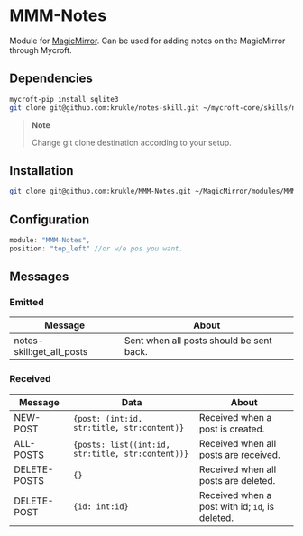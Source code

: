 # MMM-Notes

Module for [MagicMirror](https://github.com/MichMich/MagicMirror). Can be used for adding notes on the MagicMirror through Mycroft.

## Dependencies

```bash
mycroft-pip install sqlite3
git clone git@github.com:krukle/notes-skill.git ~/mycroft-core/skills/notes-skill
```

> **Note**
>
> Change git clone destination according to your setup.

## Installation

```bash
git clone git@github.com:krukle/MMM-Notes.git ~/MagicMirror/modules/MMM-Notes
```

## Configuration

```js
module: "MMM-Notes",
position: "top_left" //or w/e pos you want.
```

## Messages

### Emitted

| Message | About |
| ------- | ----- |
| notes-skill:get_all_posts | Sent when all posts should be sent back. |

### Received

| Message | Data | About |
| ------- | ---- | ----- |
| NEW-POST | `{post: (int:id, str:title, str:content)}` | Received when a post is created. |
| ALL-POSTS | `{posts: list((int:id, str:title, str:content))}` | Received when all posts are received. |
| DELETE-POSTS | `{}` | Received when all posts are deleted. |
| DELETE-POST | `{id: int:id}` | Received when a post with id; `id`, is deleted.
